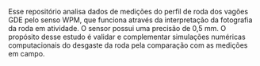 Esse repositório analisa dados de medições do perfil de roda dos vagões GDE pelo senso WPM, que funciona através da interpretação da fotografia da roda em atividade. O sensor possui uma precisão de 0,5 mm.
O propósito desse estudo é validar e complementar simulações numéricas computacionais do desgaste da roda pela comparação com as medições em campo.

